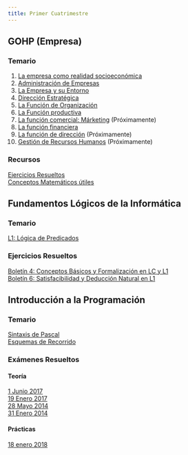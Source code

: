 ```yaml
---
title: Primer Cuatrimestre
---
```


## GOHP (Empresa)

### Temario

1. [La empresa como realidad socioeconómica](2/gohp/tema-1.md)
2. [Administración de Empresas](2/gohp/tema-2.md)
3. [La Empresa y su Entorno](2/gohp/tema-3.md)
4. [Dirección Estratégica](2/gohp/tema-4.md)
5. [La Función de Organización](2/gohp/tema-5.md)
6. [La Función productiva](2/gohp/tema-6.md)
7. [La función comercial: Márketing](2/gohp/tema-7.md) (Próximamente)
8. [La función financiera](2/gohp/tema-8.md)
9. [La función de dirección](2/gohp/tema-9.md) (Próximamente)
10. [Gestión de Recursos Humanos](2/gohp/tema-10.md) (Próximamente)

### Recursos

[Ejercicios Resueltos](2/gohp/ejercicios-resueltos.md)  
[Conceptos Matemáticos útiles](2/gohp/matematicas.md)

## Fundamentos Lógicos de la Informática

### Temario

[L1: Lógica de Predicados](2/fli/l1.md)

### Ejercicios Resueltos

[Boletín 4: Conceptos Básicos y Formalización en LC y L1](2/fli/boletin-4.md)  
[Boletín 6: Satisfacibilidad y Deducción Natural en L1](2/fli/boletin-6.md)

## Introducción a la Programación

### Temario
[Sintaxis de Pascal](2/ip/sintaxis-pascal.md)  
[Esquemas de Recorrido](2/ip/esquemas-recorrido.md)

### Exámenes Resueltos

#### Teoría

[1 Junio 2017](2/ip/teoria-2017-6-1.md)  
[19 Enero 2017](2/ip/teoria-2017-1-19.md)  
[28 Mayo 2014](2/ip/teoria-2014-5-28.md)  
[31 Enero 2014](2/ip/teoria-2014-1-31.md)

#### Prácticas

[18 enero 2018](2/ip/practica-2018-1-18.md)
